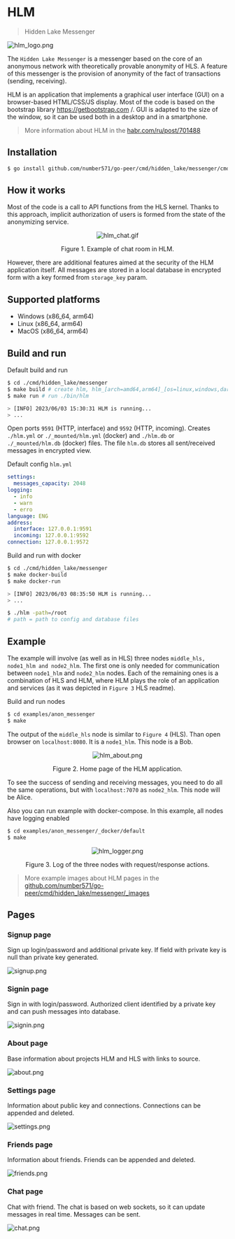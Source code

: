 # HLM

> Hidden Lake Messenger

<img src="_images/hlm_logo.png" alt="hlm_logo.png"/>

The `Hidden Lake Messenger` is a messenger based on the core of an anonymous network with theoretically provable anonymity of HLS. A feature of this messenger is the provision of anonymity of the fact of transactions (sending, receiving).

HLM is an application that implements a graphical user interface (GUI) on a browser-based HTML/CSS/JS display. Most of the code is based on the bootstrap library https://getbootstrap.com /. GUI is adapted to the size of the window, so it can be used both in a desktop and in a smartphone.

> More information about HLM in the [habr.com/ru/post/701488](https://habr.com/ru/post/701488/ "Habr HLM")

## Installation

```bash
$ go install github.com/number571/go-peer/cmd/hidden_lake/messenger/cmd/hlm@latest
```

## How it works

Most of the code is a call to API functions from the HLS kernel. Thanks to this approach, implicit authorization of users is formed from the state of the anonymizing service.

<p align="center"><img src="_images/hlm_chat.gif" alt="hlm_chat.gif"/></p>
<p align="center">Figure 1. Example of chat room in HLM.</p>

However, there are additional features aimed at the security of the HLM application itself. All messages are stored in a local database in encrypted form with a key formed from `storage_key` param.

## Supported platforms

- Windows (x86_64, arm64)
- Linux (x86_64, arm64)
- MacOS (x86_64, arm64)

## Build and run

Default build and run

```bash 
$ cd ./cmd/hidden_lake/messenger
$ make build # create hlm, hlm_[arch=amd64,arm64]_[os=linux,windows,darwin] and copy to ./bin
$ make run # run ./bin/hlm

> [INFO] 2023/06/03 15:30:31 HLM is running...
> ...
```

Open ports `9591` (HTTP, interface) and `9592` (HTTP, incoming).
Creates `./hlm.yml` or `./_mounted/hlm.yml` (docker) and `./hlm.db` or `./_mounted/hlm.db` (docker) files.
The file `hlm.db` stores all sent/received messages in encrypted view. 

Default config `hlm.yml`

```yaml
settings:
  messages_capacity: 2048
logging:
  - info
  - warn
  - erro
language: ENG
address:
  interface: 127.0.0.1:9591
  incoming: 127.0.0.1:9592
connection: 127.0.0.1:9572
```

Build and run with docker

```bash 
$ cd ./cmd/hidden_lake/messenger
$ make docker-build 
$ make docker-run

> [INFO] 2023/06/03 08:35:50 HLM is running...
> ...
```

```bash
$ ./hlm -path=/root
# path = path to config and database files
```

## Example

The example will involve (as well as in HLS) three nodes `middle_hls, node1_hlm and node2_hlm`. The first one is only needed for communication between `node1_hlm` and `node2_hlm` nodes. Each of the remaining ones is a combination of HLS and HLM, where HLM plays the role of an application and services (as it was depicted in `Figure 3` HLS readme).

Build and run nodes
```bash
$ cd examples/anon_messenger
$ make
```

The output of the `middle_hls` node is similar to `Figure 4` (HLS).
Than open browser on `localhost:8080`. It is a `node1_hlm`. This node is a Bob.

<p align="center"><img src="_images/hlm_about.png" alt="hlm_about.png"/></p>
<p align="center">Figure 2. Home page of the HLM application.</p>

To see the success of sending and receiving messages, you need to do all the same operations, but with `localhost:7070` as `node2_hlm`. This node will be Alice.

Also you can run example with docker-compose. In this example, all nodes have logging enabled
```bash
$ cd examples/anon_messenger/_docker/default
$ make
```

<p align="center"><img src="_images/hlm_logger.png" alt="hlm_logger.png"/></p>
<p align="center">Figure 3. Log of the three nodes with request/response actions.</p>

> More example images about HLM pages in the [github.com/number571/go-peer/cmd/hidden_lake/messenger/_images](https://github.com/number571/go-peer/tree/master/cmd/hlm/_images "Path to HLM images")

## Pages

### Signup page

Sign up login/password and additional private key. If field with private key is null than private key generated.

<img src="_images/v2/signup.png" alt="signup.png"/>

### Signin page

Sign in with login/password. Authorized client identified by a private key and can push messages into database.

<img src="_images/v2/signin.png" alt="signin.png"/>

### About page

Base information about projects HLM and HLS with links to source.

<img src="_images/v2/about.png" alt="about.png"/>

### Settings page

Information about public key and connections. Connections can be appended and deleted.

<img src="_images/v2/settings.png" alt="settings.png"/>

### Friends page

Information about friends. Friends can be appended and deleted.

<img src="_images/v2/friends.png" alt="friends.png"/>

### Chat page

Chat with friend. The chat is based on web sockets, so it can update messages in real time. Messages can be sent.

<img src="_images/v2/chat.png" alt="chat.png"/>
